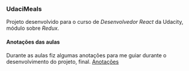 ### UdaciMeals
Projeto desenvolvido para o curso de *Desenvolvedor React* da Udacity, módulo
sobre *Redux*.

#### Anotações das aulas
Durante as aulas fiz algumas anotações para me guiar durante o desenvolvimento
do projeto, final.
[Anotações]

[Anotações]: <https://github.com/saulocalixto/UdaciMeals/blob/master/anota%C3%A7%C3%B5es.md>